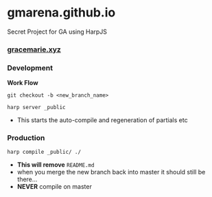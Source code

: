 # gmarena.github.io
Secret Project for GA using HarpJS

### <a href="http://www.gracemarie.xyz" target="_blank">gracemarie.xyz</a>

### Development

**Work Flow**

```shell
git checkout -b <new_branch_name>
```

```shell
harp server _public
```
- This starts the auto-compile and regeneration of partials etc

### Production

```shell
harp compile _public/ ./
```
- **This will remove** `README.md`
- when you merge the new branch back into master it should still be there...
- **NEVER** compile on master